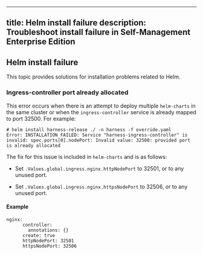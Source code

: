 
---
title: Helm install failure
description: Troubleshoot install failure in Self-Management Enterprise Edition
---

## Helm install failure

This topic provides solutions for installation problems related to Helm.

### Ingress-controller port already allocated

This error occurs when there is an attempt to deploy multiple `helm-charts` in the same cluster or when the `ingress-controller` service is already mapped to port 32500. For example:

```
# helm install harness-release ./ -n harness -f override.yaml
Error: INSTALLATION FAILED: Service "harness-ingress-controller" is invalid: spec.ports[0].nodePort: Invalid value: 32500: provided port is already allocated
```

The fix for this issue is included in `helm-charts` and is as follows:

- Set `.Values.global.ingress.nginx.httpNodePort` to 32501, or to any unused port.

- Set `.Values.global.ingress.nginx.httpsNodePort` to 32506, or to any unused port.

#### Example

```
nginx:
      controller:
        annotations: {}
      create: true
      httpNodePort: 32501
      httpsNodePort: 32506
 ```

